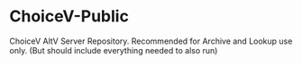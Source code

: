 # ChoiceV-Public
ChoiceV AltV Server Repository. Recommended for Archive and Lookup use only. (But should include everything needed to also run)
